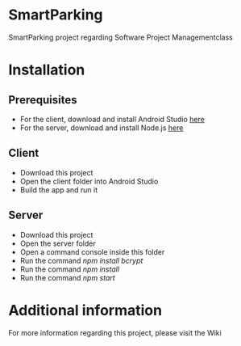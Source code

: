 # SmartParking
SmartParking project regarding Software Project Managementclass
# Installation
## Prerequisites
- For the client, download and install Android Studio [here](https://developer.android.com/studio)
- For the server, download and install Node.js [here](https://nodejs.org/en/)
## Client
- Download this project
- Open the client folder into Android Studio
- Build the app and run it
## Server
- Download this project
- Open the server folder
- Open a command console inside this folder
- Run the command _npm install bcrypt_
- Run the command _npm install_
- Run the command _npm start_
# Additional information
For more information regarding this project, please visit the Wiki
